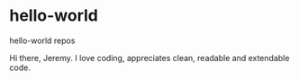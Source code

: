 # hello-world
hello-world repos

Hi there, Jeremy. 
  I love coding, appreciates clean, readable and extendable code.
   
